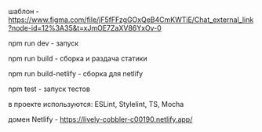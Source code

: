 шаблон - https://www.figma.com/file/jF5fFFzgGOxQeB4CmKWTiE/Chat_external_link?node-id=12%3A35&t=xJmOE7ZaXV86YxOv-0

npm run dev - запуск

npm run build - сборка и раздача статики

npm run build-netlify - сборка для netlify

npm test - запуск тестов

в проекте используются: ESLint, Stylelint, TS, Mocha

домен Netlify - https://lively-cobbler-c00190.netlify.app/
